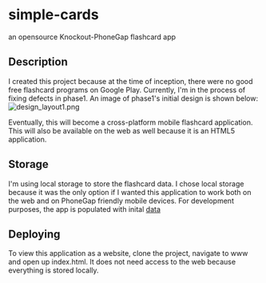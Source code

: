 simple-cards
============

an opensource Knockout-PhoneGap flashcard app

## Description

I created this project because at the time of inception, there were no good free flashcard programs on Google Play. Currently, I'm in the process of fixing defects in phase1. An image of phase1's initial design is shown below:
![design_layout1.png](https://github.com/sudouser2010/simple-cards/blob/main/design_layout1.png "design_layout1.png")

Eventually, this will become a cross-platform mobile flashcard application. This will also be available on the web as well because it is an HTML5 application.

## Storage

I'm using local storage to store the flashcard data. I chose local storage because it was the only option if I wanted this application to work both on the web and on PhoneGap friendly mobile devices. For development purposes, the app is populated with inital [data](https://github.com/sudouser2010/simple-cards/blob/main/www/data.js)


## Deploying

To view this application as a website, clone the project, navigate to www and open up index.html. It does not need access to the web because everything is stored locally.
